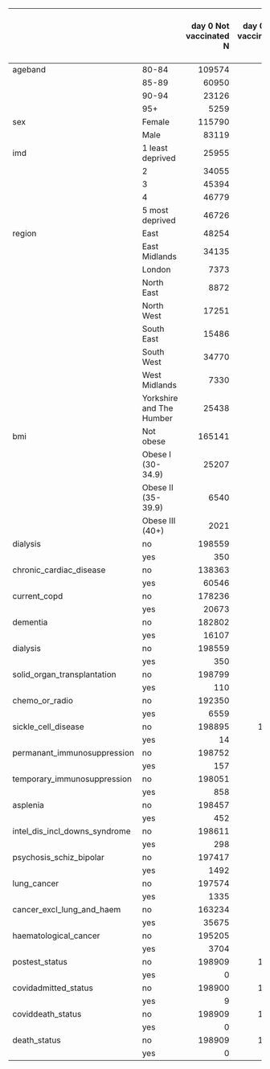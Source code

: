 |                              |                         | day 0 Not vaccinated N| day 0 Not vaccinated %| day 28 Not vaccinated N| day 28 Not vaccinated %| day 28 One dose N| day 28 One dose %| day 28 Two doses N| day 28 Two doses %| day 56 Not vaccinated N| day 56 Not vaccinated %| day 56 One dose N| day 56 One dose %| day 56 Two doses N| day 56 Two doses %|
|:-----------------------------|:------------------------|----------------------:|----------------------:|-----------------------:|-----------------------:|-----------------:|-----------------:|------------------:|------------------:|-----------------------:|-----------------------:|-----------------:|-----------------:|------------------:|------------------:|
|ageband                       |80-84                    |                 109574|                   55.1|                   81783|                    54.4|             27307|              57.3|                484|               58.1|                   12444|                    44.4|             82855|              56.6|              14275|               58.2|
|                              |85-89                    |                  60950|                   30.6|                   45920|                    30.5|             14774|              31.0|                256|               30.7|                    9071|                    32.4|             44473|              30.4|               7406|               30.2|
|                              |90-94                    |                  23126|                   11.6|                   18264|                    12.1|              4784|              10.0|                 78|                9.4|                    4804|                    17.2|             15864|              10.8|               2458|               10.0|
|                              |95+                      |                   5259|                    2.6|                    4458|                     3.0|               786|               1.6|                 15|                1.8|                    1680|                     6.0|              3206|               2.2|                373|                1.5|
|sex                           |Female                   |                 115790|                   58.2|                   89325|                    59.4|             26071|              54.7|                394|               47.3|                   17142|                    61.2|             85339|              58.3|              13309|               54.3|
|                              |Male                     |                  83119|                   41.8|                   61100|                    40.6|             21580|              45.3|                439|               52.7|                   10857|                    38.8|             61059|              41.7|              11203|               45.7|
|imd                           |1 least deprived         |                  25955|                   13.0|                   20086|                    13.4|              5803|              12.2|                 66|                7.9|                    5469|                    19.5|             17272|              11.8|               3214|               13.1|
|                              |2                        |                  34055|                   17.1|                   25981|                    17.3|              7933|              16.6|                141|               16.9|                    5686|                    20.3|             24105|              16.5|               4264|               17.4|
|                              |3                        |                  45394|                   22.8|                   34751|                    23.1|             10471|              22.0|                172|               20.6|                    6157|                    22.0|             33483|              22.9|               5754|               23.5|
|                              |4                        |                  46779|                   23.5|                   34970|                    23.2|             11587|              24.3|                222|               26.7|                    5617|                    20.1|             35385|              24.2|               5777|               23.6|
|                              |5 most deprived          |                  46726|                   23.5|                   34637|                    23.0|             11857|              24.9|                232|               27.9|                    5070|                    18.1|             36153|              24.7|               5503|               22.5|
|region                        |East                     |                  48254|                   24.3|                   36104|                    24.0|             11581|              24.3|                569|               68.3|                    6922|                    24.7|             34306|              23.4|               7026|               28.7|
|                              |East Midlands            |                  34135|                   17.2|                   28418|                    18.9|              5649|              11.9|                 68|                8.2|                    5117|                    18.3|             27360|              18.7|               1658|                6.8|
|                              |London                   |                   7373|                    3.7|                    6072|                     4.0|              1288|               2.7|                 13|                1.6|                    1918|                     6.9|              4657|               3.2|                798|                3.3|
|                              |North East               |                   8872|                    4.5|                    6813|                     4.5|              2059|               4.3|                  0|                0.0|                    1219|                     4.4|              6832|               4.7|                821|                3.3|
|                              |North West               |                  17251|                    8.7|                   12111|                     8.1|              5092|              10.7|                 48|                5.8|                    1730|                     6.2|             12985|               8.9|               2536|               10.3|
|                              |South East               |                  15486|                    7.8|                   12054|                     8.0|              3403|               7.1|                 29|                3.5|                    2328|                     8.3|             11117|               7.6|               2041|                8.3|
|                              |South West               |                  34770|                   17.5|                   26207|                    17.4|              8500|              17.8|                 63|                7.6|                    4010|                    14.3|             26787|              18.3|               3973|               16.2|
|                              |West Midlands            |                   7330|                    3.7|                    5244|                     3.5|              2083|               4.4|                  3|                0.4|                    1524|                     5.4|              4106|               2.8|               1700|                6.9|
|                              |Yorkshire and The Humber |                  25438|                   12.8|                   17402|                    11.6|              7996|              16.8|                 40|                4.8|                    3231|                    11.5|             18248|              12.5|               3959|               16.2|
|bmi                           |Not obese                |                 165141|                   83.0|                  125109|                    83.2|             39310|              82.5|                722|               86.7|                   23923|                    85.4|            120994|              82.6|              20224|               82.5|
|                              |Obese I (30-34.9)        |                  25207|                   12.7|                   18762|                    12.5|              6356|              13.3|                 89|               10.7|                    2846|                    10.2|             19110|              13.1|               3251|               13.3|
|                              |Obese II (35-39.9)       |                   6540|                    3.3|                    4949|                     3.3|              1572|               3.3|                 19|                2.3|                     881|                     3.1|              4842|               3.3|                817|                3.3|
|                              |Obese III (40+)          |                   2021|                    1.0|                    1605|                     1.1|               413|               0.9|                  3|                0.4|                     349|                     1.2|              1452|               1.0|                220|                0.9|
|dialysis                      |no                       |                 198559|                   99.8|                  150168|                    99.8|             47563|              99.8|                828|               99.4|                   27932|                    99.8|            146162|              99.8|              24465|               99.8|
|                              |yes                      |                    350|                    0.2|                     257|                     0.2|                88|               0.2|                  5|                0.6|                      67|                     0.2|               236|               0.2|                 47|                0.2|
|chronic_cardiac_disease       |no                       |                 138363|                   69.6|                  104930|                    69.8|             32871|              69.0|                562|               67.5|                   19371|                    69.2|            102030|              69.7|              16962|               69.2|
|                              |yes                      |                  60546|                   30.4|                   45495|                    30.2|             14780|              31.0|                271|               32.5|                    8628|                    30.8|             44368|              30.3|               7550|               30.8|
|current_copd                  |no                       |                 178236|                   89.6|                  135161|                    89.9|             42326|              88.8|                749|               89.9|                   25014|                    89.3|            131502|              89.8|              21720|               88.6|
|                              |yes                      |                  20673|                   10.4|                   15264|                    10.1|              5325|              11.2|                 84|               10.1|                    2985|                    10.7|             14896|              10.2|               2792|               11.4|
|dementia                      |no                       |                 182802|                   91.9|                  137290|                    91.3|             44716|              93.8|                796|               95.6|                   24558|                    87.7|            135092|              92.3|              23152|               94.5|
|                              |yes                      |                  16107|                    8.1|                   13135|                     8.7|              2935|               6.2|                 37|                4.4|                    3441|                    12.3|             11306|               7.7|               1360|                5.5|
|dialysis                      |no                       |                 198559|                   99.8|                  150168|                    99.8|             47563|              99.8|                828|               99.4|                   27932|                    99.8|            146162|              99.8|              24465|               99.8|
|                              |yes                      |                    350|                    0.2|                     257|                     0.2|                88|               0.2|                  5|                0.6|                      67|                     0.2|               236|               0.2|                 47|                0.2|
|solid_organ_transplantation   |no                       |                 198799|                   99.9|                  150342|                    99.9|             47625|              99.9|                832|               99.9|                   27981|                    99.9|            146318|              99.9|              24500|              100.0|
|                              |yes                      |                    110|                    0.1|                      83|                     0.1|                26|               0.1|                  1|                0.1|                      18|                     0.1|                80|               0.1|                 12|                0.0|
|chemo_or_radio                |no                       |                 192350|                   96.7|                  145564|                    96.8|             45986|              96.5|                800|               96.0|                   27228|                    97.2|            141480|              96.6|              23642|               96.5|
|                              |yes                      |                   6559|                    3.3|                    4861|                     3.2|              1665|               3.5|                 33|                4.0|                     771|                     2.8|              4918|               3.4|                870|                3.5|
|sickle_cell_disease           |no                       |                 198895|                  100.0|                  150413|                   100.0|             47649|             100.0|                833|              100.0|                   27992|                   100.0|            146393|             100.0|              24510|              100.0|
|                              |yes                      |                     14|                    0.0|                      12|                     0.0|                 2|               0.0|                  0|                0.0|                       7|                     0.0|                 5|               0.0|                  2|                0.0|
|permanant_immunosuppression   |no                       |                 198752|                   99.9|                  150316|                    99.9|             47605|              99.9|                831|               99.8|                   27980|                    99.9|            146281|              99.9|              24491|               99.9|
|                              |yes                      |                    157|                    0.1|                     109|                     0.1|                46|               0.1|                  2|                0.2|                      19|                     0.1|               117|               0.1|                 21|                0.1|
|temporary_immunosuppression   |no                       |                 198051|                   99.6|                  149784|                    99.6|             47441|              99.6|                826|               99.2|                   27889|                    99.6|            145766|              99.6|              24396|               99.5|
|                              |yes                      |                    858|                    0.4|                     641|                     0.4|               210|               0.4|                  7|                0.8|                     110|                     0.4|               632|               0.4|                116|                0.5|
|asplenia                      |no                       |                 198457|                   99.8|                  150098|                    99.8|             47530|              99.7|                829|               99.5|                   27941|                    99.8|            146070|              99.8|              24446|               99.7|
|                              |yes                      |                    452|                    0.2|                     327|                     0.2|               121|               0.3|                  4|                0.5|                      58|                     0.2|               328|               0.2|                 66|                0.3|
|intel_dis_incl_downs_syndrome |no                       |                 198611|                   99.9|                  150167|                    99.8|             47611|              99.9|                833|              100.0|                   27930|                    99.8|            146189|              99.9|              24492|               99.9|
|                              |yes                      |                    298|                    0.1|                     258|                     0.2|                40|               0.1|                  0|                0.0|                      69|                     0.2|               209|               0.1|                 20|                0.1|
|psychosis_schiz_bipolar       |no                       |                 197417|                   99.2|                  149190|                    99.2|             47395|              99.5|                832|               99.9|                   27625|                    98.7|            145403|              99.3|              24389|               99.5|
|                              |yes                      |                   1492|                    0.8|                    1235|                     0.8|               256|               0.5|                  1|                0.1|                     374|                     1.3|               995|               0.7|                123|                0.5|
|lung_cancer                   |no                       |                 197574|                   99.3|                  149422|                    99.3|             47327|              99.3|                825|               99.0|                   27741|                    99.1|            145481|              99.4|              24352|               99.3|
|                              |yes                      |                   1335|                    0.7|                    1003|                     0.7|               324|               0.7|                  8|                1.0|                     258|                     0.9|               917|               0.6|                160|                0.7|
|cancer_excl_lung_and_haem     |no                       |                 163234|                   82.1|                  123991|                    82.4|             38608|              81.0|                635|               76.2|                   23485|                    83.9|            119909|              81.9|              19840|               80.9|
|                              |yes                      |                  35675|                   17.9|                   26434|                    17.6|              9043|              19.0|                198|               23.8|                    4514|                    16.1|             26489|              18.1|               4672|               19.1|
|haematological_cancer         |no                       |                 195205|                   98.1|                  147742|                    98.2|             46650|              97.9|                813|               97.6|                   27528|                    98.3|            143680|              98.1|              23997|               97.9|
|                              |yes                      |                   3704|                    1.9|                    2683|                     1.8|              1001|               2.1|                 20|                2.4|                     471|                     1.7|              2718|               1.9|                515|                2.1|
|postest_status                |no                       |                 198909|                  100.0|                  148765|                    98.9|             47491|              99.7|                833|              100.0|                   25211|                    90.0|            145077|              99.1|              24437|               99.7|
|                              |yes                      |                      0|                    0.0|                    1660|                     1.1|               160|               0.3|                  0|                0.0|                    2788|                    10.0|              1321|               0.9|                 75|                0.3|
|covidadmitted_status          |no                       |                 198900|                  100.0|                  150171|                    99.8|             47636|             100.0|                833|              100.0|                   27813|                    99.3|            146316|              99.9|              24511|              100.0|
|                              |yes                      |                      9|                    0.0|                     254|                     0.2|                15|               0.0|                  0|                0.0|                     186|                     0.7|                82|               0.1|                  1|                0.0|
|coviddeath_status             |no                       |                 198909|                  100.0|                  150124|                    99.8|             47645|             100.0|                833|              100.0|                   26983|                    96.4|            146273|              99.9|              24503|              100.0|
|                              |yes                      |                      0|                    0.0|                     301|                     0.2|                 6|               0.0|                  0|                0.0|                    1016|                     3.6|               125|               0.1|                  9|                0.0|
|death_status                  |no                       |                 198909|                  100.0|                  149119|                    99.1|             47615|              99.9|                833|              100.0|                   25153|                    89.8|            145983|              99.7|              24463|               99.8|
|                              |yes                      |                      0|                    0.0|                    1306|                     0.9|                36|               0.1|                  0|                0.0|                    2846|                    10.2|               415|               0.3|                 49|                0.2|
